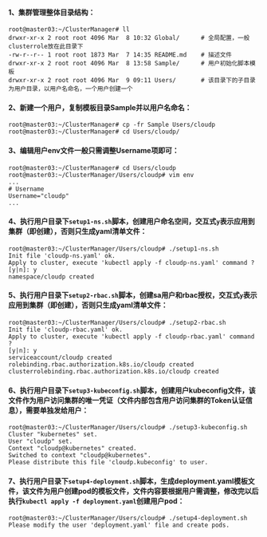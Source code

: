 

#### 1、集群管理整体目录结构：
```shell
root@master03:~/ClusterManager# ll
drwxr-xr-x 2 root root 4096 Mar  8 10:32 Global/      # 全局配置，一般clusterrole放在此目录下
-rw-r--r-- 1 root root 1873 Mar  7 14:35 README.md    # 描述文件
drwxr-xr-x 2 root root 4096 Mar  8 13:58 Sample/      # 用户初始化脚本模板
drwxr-xr-x 2 root root 4096 Mar  9 09:11 Users/       # 该目录下的子目录为用户目录，以用户名命名，一个用户创建一个
```

#### 2、新建一个用户，复制模板目录Sample并以用户名命名：
```shell
root@master03:~/ClusterManager# cp -fr Sample Users/cloudp
root@master03:~/ClusterManager# cd Users/cloudp/
```

#### 3、编辑用户env文件一般只需调整Username项即可：
```shell
root@master03:~/ClusterManager# cd Users/cloudp
root@master03:~/ClusterManager/Users/cloudp# vim env
...
# Username
Username="cloudp"
...
```

#### 4、执行用户目录下`setup1-ns.sh`脚本，创建用户命名空间，交互式`y`表示应用到集群（即创建），否则只生成yaml清单文件：
```shell
root@master03:~/ClusterManager/Users/cloudp# ./setup1-ns.sh 
Init file 'cloudp-ns.yaml' ok.
Apply to cluster, execute 'kubectl apply -f cloudp-ns.yaml' command ?
[y|n]: y
namespace/cloudp created
```

#### 5、执行用户目录下`setup2-rbac.sh`脚本，创建sa用户和rbac授权，交互式`y`表示应用到集群（即创建），否则只生成yaml清单文件：
```shell
root@master03:~/ClusterManager/Users/cloudp# ./setup2-rbac.sh
Init file 'cloudp-rbac.yaml' ok.
Apply to cluster, execute 'kubectl apply -f cloudp-rbac.yaml' command ?
[y|n]: y
serviceaccount/cloudp created
rolebinding.rbac.authorization.k8s.io/cloudp created
clusterrolebinding.rbac.authorization.k8s.io/cloudp created
```

#### 6、执行用户目录下`setup3-kubeconfig.sh`脚本，创建用户kubeconfig文件，该文件作为用户访问集群的唯一凭证（文件内部包含用户访问集群的Token认证信息），需要单独发给用户：
```shell
root@master03:~/ClusterManager/Users/cloudp# ./setup3-kubeconfig.sh
Cluster "kubernetes" set.
User "cloudp" set.
Context "cloudp@kubernetes" created.
Switched to context "cloudp@kubernetes".
Please distribute this file 'cloudp.kubeconfig' to user.
```

#### 7、执行用户目录下`setup4-deployment.sh`脚本，生成deployment.yaml模板文件，该文件为用户创建pod的模板文件，文件内容要根据用户需调整，修改完以后执行`kubectl apply -f deployment.yaml`创建用户pod：
```shell
root@master03:~/ClusterManager/Users/cloudp# ./setup4-deployment.sh 
Please modify the user 'deployment.yaml' file and create pods.
```

